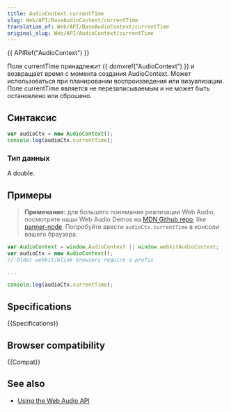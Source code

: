 ```yaml
---
title: AudioContext.currentTime
slug: Web/API/BaseAudioContext/currentTime
translation_of: Web/API/BaseAudioContext/currentTime
original_slug: Web/API/AudioContext/currentTime
---
```


{{ APIRef("AudioContext") }}

Поле currentTime принадлежит {{ domxref("AudioContext") }} и возвращает время с момента создания AudioContext. Может использоваться при планировании воспроизведения или визуализации. Поле currentTime является не перезаписываемым и не может быть остановлено или сброшено.

## Синтаксис

```js
var audioCtx = new AudioContext();
console.log(audioCtx.currentTime);
```

### Тип данных

A double.

## Примеры

> **Примечание:** для большего понимания реализации Web Audio, посмотрите наши Web Audio Demos на [MDN Github repo](https://github.com/mdn/), like [panner-node](https://github.com/mdn/panner-node). Попробуйте ввести `audioCtx.currentTime` в консоли вашего браузера.

```js
var AudioContext = window.AudioContext || window.webkitAudioContext;
var audioCtx = new AudioContext();
// Older webkit/blink browsers require a prefix

...

console.log(audioCtx.currentTime);
```

## Specifications

{{Specifications}}

## Browser compatibility

{{Compat}}

## See also

- [Using the Web Audio API](/ru/docs/Web_Audio_API/Using_Web_Audio_API)
